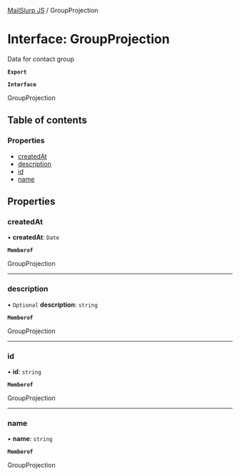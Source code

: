 [MailSlurp JS](../README.md) / GroupProjection

# Interface: GroupProjection

Data for contact group

**`Export`**

**`Interface`**

GroupProjection

## Table of contents

### Properties

- [createdAt](GroupProjection.md#createdat)
- [description](GroupProjection.md#description)
- [id](GroupProjection.md#id)
- [name](GroupProjection.md#name)

## Properties

### createdAt

• **createdAt**: `Date`

**`Memberof`**

GroupProjection

___

### description

• `Optional` **description**: `string`

**`Memberof`**

GroupProjection

___

### id

• **id**: `string`

**`Memberof`**

GroupProjection

___

### name

• **name**: `string`

**`Memberof`**

GroupProjection
